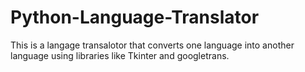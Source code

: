 # Python-Language-Translator
This is a langage transalotor that converts one language into another language using libraries like Tkinter and googletrans.

